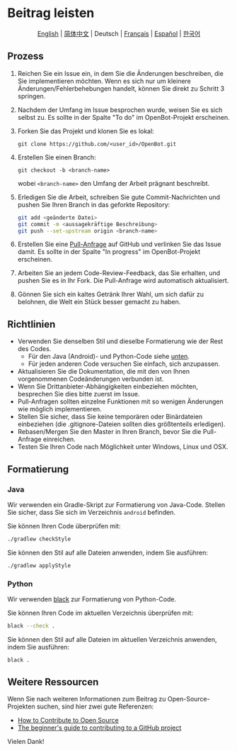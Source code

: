# Beitrag leisten

<p align="center">
  <a href="CONTRIBUTING.md">English</a> |
  <a href="CONTRIBUTING.zh-CN.md">简体中文</a> |
  <span>Deutsch</span> |
  <a href="CONTRIBUTING.fr-FR.md">Français</a> |
  <a href="CONTRIBUTING.es-ES.md">Español</a> |
  <a href="CONTRIBUTING.ko-KR.md">한국어</a>
</p>

## Prozess

1. Reichen Sie ein Issue ein, in dem Sie die Änderungen beschreiben, die Sie implementieren möchten. Wenn es sich nur um kleinere Änderungen/Fehlerbehebungen handelt, können Sie direkt zu Schritt 3 springen.
2. Nachdem der Umfang im Issue besprochen wurde, weisen Sie es sich selbst zu. Es sollte in der Spalte "To do" im OpenBot-Projekt erscheinen.
3. Forken Sie das Projekt und klonen Sie es lokal:

   `git clone https://github.com/<user_id>/OpenBot.git`

4. Erstellen Sie einen Branch:

   `git checkout -b <branch-name>`

   wobei `<branch-name>` den Umfang der Arbeit prägnant beschreibt.

5. Erledigen Sie die Arbeit, schreiben Sie gute Commit-Nachrichten und pushen Sie Ihren Branch in das geforkte Repository:

   ```bash
   git add <geänderte Datei>
   git commit -m <aussagekräftige Beschreibung>
   git push --set-upstream origin <branch-name>
   ```

6. Erstellen Sie eine [Pull-Anfrage](https://github.com/intel-isl/OpenBot/pulls) auf GitHub und verlinken Sie das Issue damit. Es sollte in der Spalte "In progress" im OpenBot-Projekt erscheinen.
7. Arbeiten Sie an jedem Code-Review-Feedback, das Sie erhalten, und pushen Sie es in Ihr Fork. Die Pull-Anfrage wird automatisch aktualisiert.
8. Gönnen Sie sich ein kaltes Getränk Ihrer Wahl, um sich dafür zu belohnen, die Welt ein Stück besser gemacht zu haben.

## Richtlinien

- Verwenden Sie denselben Stil und dieselbe Formatierung wie der Rest des Codes.
  - Für den Java (Android)- und Python-Code siehe [unten](#Formatierung).
  - Für jeden anderen Code versuchen Sie einfach, sich anzupassen.
- Aktualisieren Sie die Dokumentation, die mit den von Ihnen vorgenommenen Codeänderungen verbunden ist.
- Wenn Sie Drittanbieter-Abhängigkeiten einbeziehen möchten, besprechen Sie dies bitte zuerst im Issue.
- Pull-Anfragen sollten einzelne Funktionen mit so wenigen Änderungen wie möglich implementieren.
- Stellen Sie sicher, dass Sie keine temporären oder Binärdateien einbeziehen (die .gitignore-Dateien sollten dies größtenteils erledigen).
- Rebasen/Mergen Sie den Master in Ihren Branch, bevor Sie die Pull-Anfrage einreichen.
- Testen Sie Ihren Code nach Möglichkeit unter Windows, Linux und OSX.

## Formatierung

### Java

Wir verwenden ein Gradle-Skript zur Formatierung von Java-Code. Stellen Sie sicher, dass Sie sich im Verzeichnis `android` befinden.

Sie können Ihren Code überprüfen mit:

```bash
./gradlew checkStyle
```

Sie können den Stil auf alle Dateien anwenden, indem Sie ausführen:

```bash
./gradlew applyStyle
```

### Python

Wir verwenden [black](https://pypi.org/project/black/) zur Formatierung von Python-Code.

Sie können Ihren Code im aktuellen Verzeichnis überprüfen mit:

```bash
black --check .
```

Sie können den Stil auf alle Dateien im aktuellen Verzeichnis anwenden, indem Sie ausführen:

```bash
black .
```

## Weitere Ressourcen

Wenn Sie nach weiteren Informationen zum Beitrag zu Open-Source-Projekten suchen, sind hier zwei gute Referenzen:

- [How to Contribute to Open Source](http://opensource.guide/how-to-contribute/)
- [The beginner's guide to contributing to a GitHub project](https://akrabat.com/the-beginners-guide-to-contributing-to-a-github-project/)

Vielen Dank!
